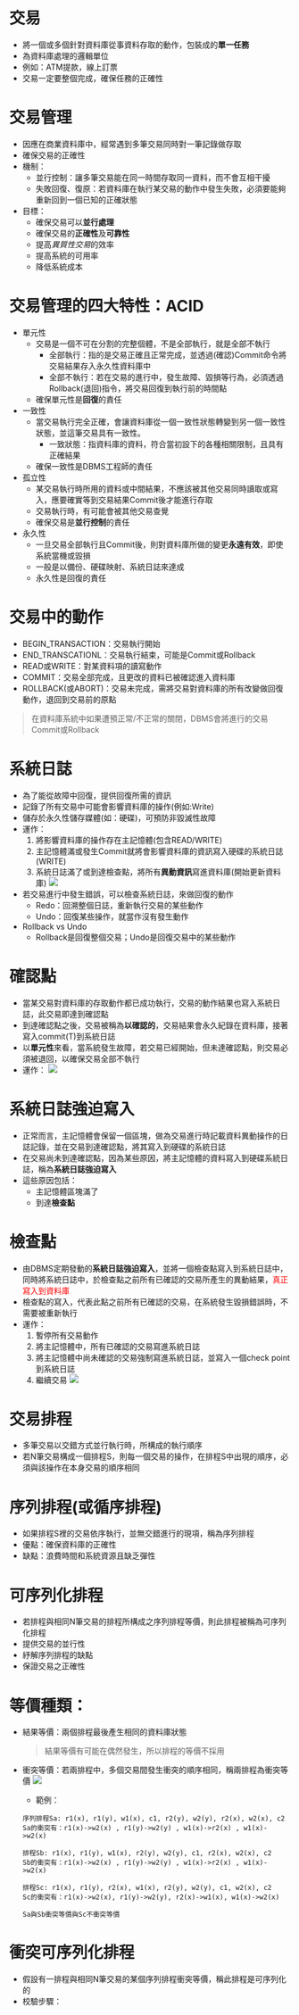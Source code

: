 # 交易
- 將一個或多個針對資料庫從事資料存取的動作，包裝成的**單一任務**
- 為資料庫處理的邏輯單位
- 例如：ATM提款，線上訂票
- 交易一定要整個完成，確保任務的正確性

# 交易管理
- 因應在商業資料庫中，經常遇到多筆交易同時對一筆記錄做存取
- 確保交易的正確性
- 機制：
    - 並行控制：讓多筆交易能在同一時間存取同一資料，而不會互相干擾
    - 失敗回復、復原：若資料庫在執行某交易的動作中發生失敗，必須要能夠重新回到一個已知的正確狀態
- 目標：
    - 確保交易可以**並行處理**
    - 確保交易的**正確性**及**可靠性**
    - 提高*異質性交易*的效率
    - 提高系統的可用率
    - 降低系統成本

# 交易管理的四大特性：ACID
- 單元性
    - 交易是一個不可在分割的完整個體，不是全部執行，就是全部不執行
        - 全部執行：指的是交易正確且正常完成，並透過(確認)Commit命令將交易結果存入永久性資料庫中
        - 全部不執行：若在交易的進行中，發生故障、毀損等行為，必須透過Rollback(退回)指令，將交易回復到執行前的時間點
    - 確保單元性是**回復**的責任
- 一致性
    - 當交易執行完全正確，會讓資料庫從一個一致性狀態轉變到另一個一致性狀態，並這筆交易具有一致性。
        - 一致狀態：指資料庫的資料，符合當初設下的各種相關限制，且具有正確結果
    - 確保一致性是DBMS工程師的責任
- 孤立性
    - 某交易執行時所用的資料或中間結果，不應該被其他交易同時讀取或寫入，應要確實等到交易結果Commit後才能進行存取
    - 交易執行時，有可能會被其他交易查覺
    - 確保交易是**並行控制**的責任
- 永久性
    - 一旦交易全部執行且Commit後，則對資料庫所做的變更**永遠有效**，即使系統當機或毀損
    - 一般是以備份、硬碟映射、系統日誌來達成
    - 永久性是回復的責任

# 交易中的動作
- BEGIN_TRANSACTION：交易執行開始
- END_TRANSCATIONL：交易執行結束，可能是Commit或Rollback
- READ或WRITE：對某資料項的讀寫動作
- COMMIT：交易全部完成，且更改的資料已被確認進入資料庫
- ROLLBACK(或ABORT)：交易未完成，需將交易對資料庫的所有改變做回復動作，退回到交易前的原點

> 在資料庫系統中如果遭預正常/不正常的關閉，DBMS會將進行的交易Commit或Rollback

# 系統日誌
- 為了能從故障中回復，提供回復所需的資訊
- 記錄了所有交易中可能會影響資料庫的操作(例如:Write)
- 儲存於永久性儲存媒體(如：硬碟)，可預防非毀滅性故障
- 運作：
    1. 將影響資料庫的操作存在主記憶體(包含READ/WRITE)
    2. 主記憶體滿或發生Commit就將會影響資料庫的資訊寫入硬碟的系統日誌(WRITE)
    3. 系統日誌滿了或到達檢查點，將所有**異動資訊**寫進資料庫(開始更新資料庫)
    ![](http://i.imgur.com/lt5cWm3.png)
- 若交易進行中發生錯誤，可以檢查系統日誌，來做回復的動作
    - Redo：回溯整個日誌，重新執行交易的某些動作
    - Undo：回復某些操作，就當作沒有發生動作
- Rollback vs Undo
    - Rollback是回復整個交易；Undo是回復交易中的某些動作

# 確認點
- 當某交易對資料庫的存取動作都已成功執行，交易的動作結果也寫入系統日誌，此交易即達到確認點
- 到達確認點之後，交易被稱為**以確認的**，交易結果會永久紀錄在資料庫，接著寫入commit(T)到系統日誌
- 以**單元性**來看，當系統發生故障，若交易已經開始，但未達確認點，則交易必須被退回，以確保交易全部不執行
- 運作：
    ![](http://i.imgur.com/ZZqCgrw.png)

# 系統日誌強迫寫入
- 正常而言，主記憶體會保留一個區塊，做為交易進行時記載資料異動操作的日誌記錄，並在交易到達確認點，將其寫入到硬碟的系統日誌
- 在交易尚未到達確認點，因為某些原因，將主記憶體的資料寫入到硬碟系統日誌，稱為**系統日誌強迫寫入**
- 這些原因包括：
    - 主記憶體區塊滿了
    - 到達**檢查點**

# 檢查點
- 由DBMS定期發動的**系統日誌強迫寫入**，並將一個檢查點寫入到系統日誌中，同時將系統日誌中，於檢查點之前所有已確認的交易所產生的異動結果，<span style="color:red">真正寫入到資料庫<span>
- 檢查點的寫入，代表此點之前所有已確認的交易，在系統發生毀損錯誤時，不需要被重新執行
- 運作：
    1. 暫停所有交易動作
    2. 將主記憶體中，所有已確認的交易寫進系統日誌
    3. 將主記憶體中尚未確認的交易強制寫進系統日誌，並寫入一個check point到系統日誌
    4. 繼續交易
    ![](http://i.imgur.com/Cn6Puew.png)

# 交易排程
- 多筆交易以交錯方式並行執行時，所構成的執行順序
- 若N筆交易構成一個排程S，則每一個交易的操作，在排程S中出現的順序，必須與該操作在本身交易的順序相同

# 序列排程(或循序排程)
- 如果排程S裡的交易依序執行，並無交錯進行的現項，稱為序列排程
- 優點：確保資料庫的正確性
- 缺點：浪費時間和系統資源且缺乏彈性

# 可序列化排程
- 若排程與相同N筆交易的排程所構成之序列排程等價，則此排程被稱為可序列化排程
- 提供交易的並行性
- 紓解序列排程的缺點
- 保證交易之正確性

# 等價種類：
- 結果等價：兩個排程最後產生相同的資料庫狀態
    > 結果等價有可能在偶然發生，所以排程的等價不採用

- 衝突等價：若兩排程中，多個交易間發生衝突的順序相同，稱兩排程為衝突等價
    ![](http://i.imgur.com/GBHKudT.png)
    - 範例：
    ```
    序列排程Sa: r1(x), r1(y), w1(x), c1, r2(y), w2(y), r2(x), w2(x), c2
    Sa的衝突有：r1(x)->w2(x) , r1(y)->w2(y) , w1(x)->r2(x) , w1(x)->w2(x)

    排程Sb: r1(x), r1(y), w1(x), r2(y), w2(y), c1, r2(x), w2(x), c2
    Sb的衝突有：r1(x)->w2(x) , r1(y)->w2(y) , w1(x)->r2(x) , w1(x)->w2(x)

    排程Sc: r1(x), r1(y), r2(x), w1(x), r2(y), w2(y), c1, w2(x), c2
    Sc的衝突有：r1(x)->w2(x), r1(y)->w2(y), r2(x)->w1(x), w1(x)->w2(x)

    Sa與Sb衝突等價與Sc不衝突等價
    ```

# 衝突可序列化排程
- 假設有一排程與相同N筆交易的某個序列排程衝突等價，稱此排程是可序列化的
- 校驗步驟：